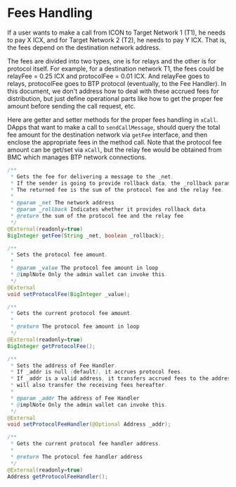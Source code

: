 # Fees Handling

If a user wants to make a call from ICON to Target Network 1 (T1), he needs to pay X ICX, and for Target Network 2 (T2),
he needs to pay Y ICX. That is, the fees depend on the destination network address.

The fees are divided into two types, one is for relays and the other is for protocol itself. For example,
for a destination network T1, the fees could be relayFee = 0.25 ICX and protocolFee = 0.01 ICX. And relayFee goes to relays,
protocolFee goes to BTP protocol (eventually, to the Fee Handler). In this document, we don't address how to deal with
these accrued fees for distribution, but just define operational parts like how to get the proper fee amount before
sending the call request, etc.

Here are getter and setter methods for the proper fees handling in ``xCall``. DApps that want to make a call to
``sendCallMessage``, should query the total fee amount for the destination network via ``getFee`` interface,
and then enclose the appropriate fees in the method call. Note that the protocol fee amount can be get/set via ``xCall``,
but the relay fee would be obtained from BMC which manages BTP network connections.

```java
/**
 * Gets the fee for delivering a message to the _net.
 * If the sender is going to provide rollback data, the _rollback param should set as true.
 * The returned fee is the sum of the protocol fee and the relay fee.
 *
 * @param _net The network address
 * @param _rollback Indicates whether it provides rollback data
 * @return the sum of the protocol fee and the relay fee
 */
@External(readonly=true)
BigInteger getFee(String _net, boolean _rollback);

/**
 * Sets the protocol fee amount.
 *
 * @param _value The protocol fee amount in loop
 * @implNote Only the admin wallet can invoke this.
 */
@External
void setProtocolFee(BigInteger _value);

/**
 * Gets the current protocol fee amount.
 *
 * @return The protocol fee amount in loop
 */
@External(readonly=true)
BigInteger getProtocolFee();

/**
 * Sets the address of Fee Handler.
 * If _addr is null (default), it accrues protocol fees.
 * If _addr is a valid address, it transfers accrued fees to the address and
 * will also transfer the receiving fees hereafter.
 *
 * @param _addr The address of Fee Handler
 * @implNote Only the admin wallet can invoke this.
 */
@External
void setProtocolFeeHandler(@Optional Address _addr);

/**
 * Gets the current protocol fee handler address.
 *
 * @return The protocol fee handler address
 */
@External(readonly=true)
Address getProtocolFeeHandler();
```